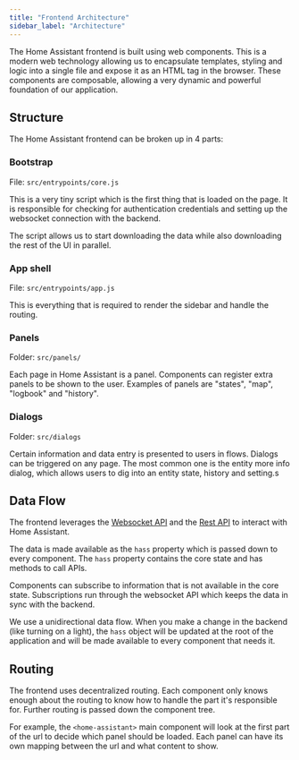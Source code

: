 ```yaml
---
title: "Frontend Architecture"
sidebar_label: "Architecture"
---
```


The Home Assistant frontend is built using web components. This is a modern web technology allowing us to encapsulate templates, styling and logic into a single file and expose it as an HTML tag in the browser. These components are composable, allowing a very dynamic and powerful foundation of our application.

## Structure

The Home Assistant frontend can be broken up in 4 parts:

### Bootstrap

File: `src/entrypoints/core.js`

This is a very tiny script which is the first thing that is loaded on the page. It is responsible for checking for authentication credentials and setting up the websocket connection with the backend.

The script allows us to start downloading the data while also downloading the rest of the UI in parallel.

### App shell

File: `src/entrypoints/app.js`

This is everything that is required to render the sidebar and handle the routing.

### Panels

Folder: `src/panels/`

Each page in Home Assistant is a panel. Components can register extra panels to be shown to the user. Examples of panels are "states", "map", "logbook" and "history".

### Dialogs

Folder: `src/dialogs`

Certain information and data entry is presented to users in flows. Dialogs can be triggered on any page. The most common one is the entity more info dialog, which allows users to dig into an entity state, history and setting.s

## Data Flow

The frontend leverages the [Websocket API](api/websocket.md) and the [Rest API](api/rest.md) to interact with Home Assistant.

The data is made available as the `hass` property which is passed down to every component. The `hass` property contains the core state and has methods to call APIs.

Components can subscribe to information that is not available in the core state. Subscriptions run through the websocket API which keeps the data in sync with the backend.

We use a unidirectional data flow. When you make a change in the backend (like turning on a light), the `hass` object will be updated at the root of the application and will be made available to every component that needs it.

## Routing

The frontend uses decentralized routing. Each component only knows enough about the routing to know how to handle the part it's responsible for. Further routing is passed down the component tree.

For example, the `<home-assistant>` main component will look at the first part of the url to decide which panel should be loaded. Each panel can have its own mapping between the url and what content to show.
